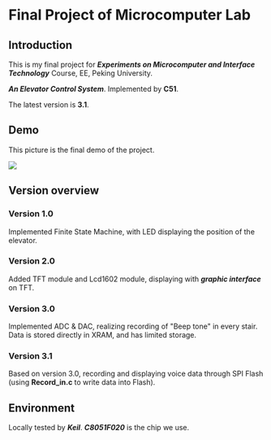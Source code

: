 # Final Project of Microcomputer Lab

## Introduction
This is my final project for ___Experiments on Microcomputer and Interface Technology___ Course, EE, Peking University.

___An Elevator Control System___.
Implemented by __C51__.

The latest version is __3.1__.

## Demo
This picture is the final demo of the project.

![](https://github.com/YyzHarry/Microcomputer_Lab/tree/master/Final%20Project/Show.jpg)

## Version overview

### Version 1.0
Implemented Finite State Machine, with LED displaying the position of the elevator.

### Version 2.0
Added TFT module and Lcd1602 module, displaying with ___graphic interface___ on TFT.

### Version 3.0
Implemented ADC & DAC, realizing recording of "Beep tone" in every stair. Data is stored directly in XRAM, and has limited storage.

### Version 3.1
Based on version 3.0, recording and displaying voice data through SPI Flash (using __Record_in.c__ to write data into Flash).

## Environment
Locally tested by ___Keil___. ___C8051F020___ is the chip we use.